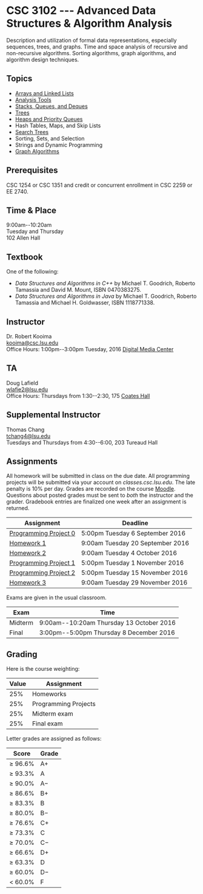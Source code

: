 # CSC 3102 --- Advanced Data Structures & Algorithm Analysis

Description and utilization of formal data representations, especially sequences, trees, and graphs. Time and space analysis of recursive and non-recursive algorithms. Sorting algorithms, graph algorithms, and algorithm design techniques.

## Topics

- [Arrays and Linked Lists](topic1.html)
- [Analysis Tools](topic2.html)
- [Stacks, Queues, and Deques](topic3.html)
- [Trees](topic4.html)
- [Heaps and Priority Queues](topic5.html)
- Hash Tables, Maps, and Skip Lists
- [Search Trees](topic6.html)
- Sorting, Sets, and Selection
- Strings and Dynamic Programming
- [Graph Algorithms](topic8.html)

## Prerequisites

CSC 1254 or CSC 1351 and credit or concurrent enrollment in CSC 2259 or EE 2740.

## Time & Place

9:00am--10:20am  
Tuesday and Thursday  
102 Allen Hall  

## Textbook

One of the following:

- *Data Structures and Algorithms in C++* by Michael T. Goodrich, Roberto Tamassia and David M. Mount, ISBN 0470383275.
- *Data Structures and Algorithms in Java* by Michael T. Goodrich, Roberto Tamassia and Michael H. Goldwasser, ISBN 1118771338.

## Instructor

Dr. Robert Kooima  
<kooima@csc.lsu.edu>  
Office Hours: 1:00pm--3:00pm Tuesday, 2016 [Digital Media Center](https://maps.google.com/?ll=30.407446,-91.172608)

## TA

Doug Lafield  
<wlafie2@lsu.edu>  
Office Hours: Thursdays from 1:30--2:30, 175 [Coates Hall](https://maps.google.com/?ll=30.4131945,-91.1792523)

## Supplemental Instructor

Thomas Chang  
<tchang4@lsu.edu>  
Tuesdays and Thursdays from 4:30--6:00, 203 Tureaud Hall

## Assignments

All homework will be submitted in class on the due date. All programming projects will be submitted via your account on *classes.csc.lsu.edu*. The late penalty is 10% per day. Grades are recorded on the course [Moodle](https://moodle3.lsu.edu/course/view.php?id=2373). Questions about posted grades must be sent to *both* the instructor and the grader. Gradebook entries are finalized one week after an assignment is returned. 

| Assignment                             | Deadline                           |
| -------------------------------------- | ---------------------------------- |
| [Programming Project 0](project0.html) |  5:00pm Tuesday  6  September 2016 |
| [Homework 1](homework1.html)           |  9:00am Tuesday 20  September 2016 |
| [Homework 2](homework2.html)           |  9:00am Tuesday  4  October   2016 |
| [Programming Project 1](project1.html) |  5:00pm Tuesday  1  November  2016 |
| [Programming Project 2](project2.html) |  5:00pm Tuesday 15  November  2016 |
| [Homework 3](homework3.html)           |  9:00am Tuesday 29  November  2016 |

Exams are given in the usual classroom.

| Exam    | Time                                      |
| ------- | ----------------------------------------- |
| Midterm | 9:00am--10:20am Thursday 13 October 2016  |
| Final   | 3:00pm--5:00pm  Thursday  8 December 2016 |

## Grading

Here is the course weighting:

| Value  | Assignment             |
| ------ | ---------------------- |
| 25%    | Homeworks              |
| 25%    | Programming Projects   |
| 25%    | Midterm exam           |
| 25%    | Final exam             |

 Letter grades are assigned as follows:

| Score       | Grade   |
|-------------|----------
| &geq; 96.6% | A+      |
| &geq; 93.3% | A       |
| &geq; 90.0% | A&minus;|
| &geq; 86.6% | B+      |
| &geq; 83.3% | B       |
| &geq; 80.0% | B&minus;|
| &geq; 76.6% | C+      |
| &geq; 73.3% | C       |
| &geq; 70.0% | C&minus;|
| &geq; 66.6% | D+      |
| &geq; 63.3% | D       |
| &geq; 60.0% | D&minus;|
| &lt;  60.0% | F       |
